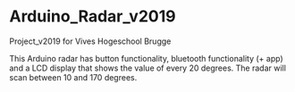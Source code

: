 # Arduino_Radar_v2019
Project_v2019 for Vives Hogeschool Brugge

This Arduino radar has button functionality, bluetooth functionality (+ app) and a LCD display that shows the value of every 20 degrees.
The radar will scan between 10 and 170 degrees.
